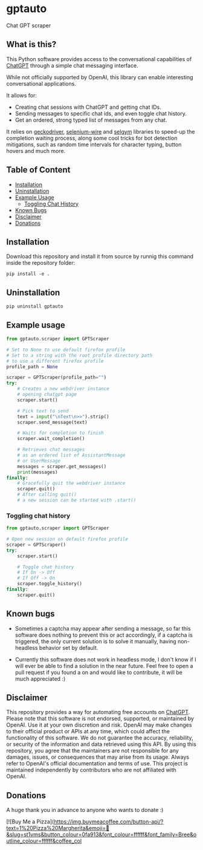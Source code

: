 # gptauto

Chat GPT scraper

## What is this?

This Python software provides access to the conversational capabilities of [ChatGPT](https://chat.openai.com/) through a simple chat messaging interface.

While not officially supported by OpenAI, this library can enable interesting conversational applications.

It allows for:

- Creating chat sessions with ChatGPT and getting chat IDs.
- Sending messages to specific chat ids, and even toggle chat history.
- Get an ordered, strong typed list of messages from any chat.

It relies on [geckodriver](https://github.com/mozilla/geckodriver/releases), [selenium-wire](https://github.com/wkeeling/selenium-wire) and [selgym](https://github.com/st1vms/selgym) libraries to speed-up the completion waiting process, along some cool tricks for bot detection mitigations, such as random time intervals for character typing, button hovers and much more.

## Table of Content

- [Installation](#installation)
- [Uninstallation](#uninstallation)
- [Example Usage](#example-usage)
  - [Toggling Chat History](#toggling-chat-history)
- [Known Bugs](#known-bugs)
- [Disclaimer](#disclaimer)
- [Donations](#donations)

## Installation

Download this repository and install it from source by runnig this command inside the repository folder:

```shell
pip install -e .
```

## Uninstallation

```shell
pip uninstall gptauto
```

## Example usage

```py
from gptauto.scraper import GPTScraper

# Set to None to use default firefox profile
# Set to a string with the root profile directory path
# to use a different firefox profile
profile_path = None

scraper = GPTScraper(profile_path="")
try:
    # Creates a new webdriver instance
    # opening chatgpt page
    scraper.start()

    # Pick text to send
    text = input("\nText\n>>").strip()
    scraper.send_message(text)

    # Waits for completion to finish
    scraper.wait_completion()

    # Retrieves chat messages
    # as an ordered list of AssistantMessage
    # or UserMessage
    messages = scraper.get_messages()
    print(messages)
finally:
    # Gracefully quit the webdriver instance
    scraper.quit()
    # After calling quit()
    # a new session can be started with .start()
```

### Toggling chat history

```py
from gptauto.scraper import GPTScraper

# Open new session on default firefox profile
scraper = GPTScraper()
try:
    scraper.start()

    # Toggle chat history
    # If On -> Off
    # If Off -> On
    scraper.toggle_history()
finally:
    scraper.quit()
```

## Known bugs

- Sometimes a captcha may appear after sending a message,
so far this software does nothing to prevent this or act accordingly, if a captcha is triggered, the only current solution is to solve it manually, having non-headless behavior set by default.

- Currently this software does not work in headless mode, I don't know if I will ever be able to find a solution in the near future. Feel free to open a pull request if you found a on and would like to contribute, it will be much appreciated :)

## Disclaimer

This repository provides a way for automating free accounts on [ChatGPT](https://chat.openai.com/).
Please note that this software is not endorsed, supported, or maintained by OpenAI. Use it at your own discretion and risk. OpenAI may make changes to their official product or APIs at any time, which could affect the functionality of this software. We do not guarantee the accuracy, reliability, or security of the information and data retrieved using this API. By using this repository, you agree that the maintainers are not responsible for any damages, issues, or consequences that may arise from its usage. Always refer to OpenAI's official documentation and terms of use. This project is maintained independently by contributors who are not affiliated with OpenAI.

## Donations

A huge thank you in advance to anyone who wants to donate :)

[![Buy Me a Pizza](https://img.buymeacoffee.com/button-api/?text=1%20Pizza%20Margherita&emoji=🍕&slug=st1vms&button_colour=0fa913&font_colour=ffffff&font_family=Bree&outline_colour=ffffff&coffee_col
